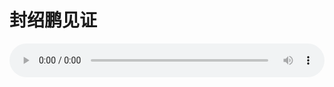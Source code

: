 # 封绍鹏见证

<audio style="width: 100%;" preload="false" controls controlslist="nodownload"><source src="//cdn.wechat.edu.pl/audio/mp3/old/27565.mp3" type="audio/mpeg">Your browser does not support the audio element.</audio>


